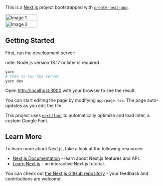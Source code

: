 This is a [Next.js](https://nextjs.org/) project bootstrapped with [`create-next-app`](https://github.com/vercel/next.js/tree/canary/packages/create-next-app).

<div style="display: flex; flex-direction: column;">
  <img src="https://github.com/robertocandales/autocomplete/assets/61159123/7438d574-80af-4ade-a2be-fba86c631d6d" alt="Image 1" width="45%">
  <img src="https://github.com/robertocandales/autocomplete/assets/61159123/4657b912-7209-4744-88a4-9f51a2620ebe" alt="Image 2" width="45%">
 </div>

## Getting Started

First, run the development server:

note: Node.js version 18.17 or later is required

```bash
yarn
# then to run the server
yarn dev

```

Open [http://localhost:3000](http://localhost:3000) with your browser to see the result.

You can start editing the page by modifying `app/page.tsx`. The page auto-updates as you edit the file.

This project uses [`next/font`](https://nextjs.org/docs/basic-features/font-optimization) to automatically optimize and load Inter, a custom Google Font.

## Learn More

To learn more about Next.js, take a look at the following resources:

- [Next.js Documentation](https://nextjs.org/docs) - learn about Next.js features and API.
- [Learn Next.js](https://nextjs.org/learn) - an interactive Next.js tutorial.

You can check out [the Next.js GitHub repository](https://github.com/vercel/next.js/) - your feedback and contributions are welcome!
